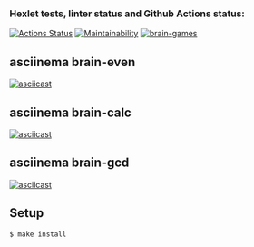 ### Hexlet tests, linter status and Github Actions status:
[![Actions Status](https://github.com/PVArech/backend-project-lvl1/workflows/hexlet-check/badge.svg)](https://github.com/PVArech/backend-project-lvl1/actions)
[![Maintainability](https://api.codeclimate.com/v1/badges/ee750a339b88442db12d/maintainability)](https://codeclimate.com/github/PVArech/backend-project-lvl1/maintainability)
[![brain-games](https://github.com/PVArech/backend-project-lvl1/actions/workflows/main.yml/badge.svg)](https://github.com/PVArech/backend-project-lvl1/actions/workflows/main.yml)


## asciinema brain-even
[![asciicast](https://asciinema.org/a/417156.svg)](https://asciinema.org/a/417156)

## asciinema brain-calc
[![asciicast](https://asciinema.org/a/417126.svg)](https://asciinema.org/a/417126)

## asciinema brain-gcd
[![asciicast](https://asciinema.org/a/417154.svg)](https://asciinema.org/a/417154)

## Setup

```sh
$ make install